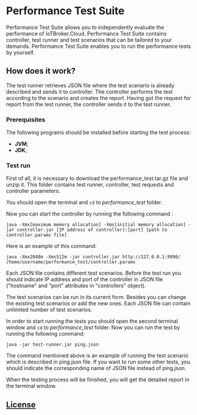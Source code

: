 # Performance Test Suite

Performance Test Suite allows you to independently evaluate the performance of IoTBroker.Cloud. Performance Test Suite contains controller, test runner and test scenarios that can be tailored to your demands. Performance Test Suite enables you to run the performance tests by yourself.

## How does it work?

The test runner retrieves JSON file where the test scenario is already described and sends it to controller. The controller performs the test according to the scenario and creates the report. Having got the request for report from the test runner, the controller sends it to the test runner. 

### Prerequisites

The following programs should be installed before starting the test process:

* **JVM**;
* **JDK**;

### Test run

First of all, it is necessary to download the performance_test.tar.gz file and unzip it. This folder contains test runner, controller, test requests and controller parameters.

You should open the terminal and `cd` to *performance_test* folder. 

Now you can start the controller by running the following command :

```
java -Xmx[maximum memory allocation] -Xms[initial memory allocation] -jar controller.jar [IP address of controller]:[port] [path to controller.params file] 
```

Here is an example of this command:

```
java -Xmx2048m -Xms512m -jar controller.jar http://127.0.0.1:9998/ /home/username/performance_test/controller.params 

```

Each JSON file contains different test scenarios. Before the test run you should indicate IP address and port of the controller in JSON file ("hostname" and "port" attributes in "controllers" object).

The test scenarios can be run in its current form. Besides you can change the existing test scenarios or add the new ones. Each JSON file can contain unlimited number of test scenarios.

In order to start running the tests you should open the second terminal window and `cd` to *performance_test* folder. Now you can run the test by running the following command:

```
java -jar test-runner.jar ping.json
```
The command mentioned above is an example of running the test scenario which is described in ping.json file. If you want to run some other tests, you should indicate the corresponding name of JSON file instead of ping.json. 

When the testing process will be finished, you will get the detailed report in the terminal window.

## [License](LICENSE.md)

